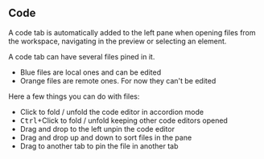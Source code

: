 ## Code

A code tab is automatically added to the left pane when opening files from the workspace, navigating in the preview or selecting an element.

A code tab can have several files pined in it.

- Blue files are local ones and can be edited
- Orange files are remote ones. For now they can't be edited

Here a few things you can do with files:
- Click to fold / unfold the code editor in accordion mode
- <kbd>Ctrl</kbd>+Click to fold / unfold keeping other code editors opened
- Drag and drop to the left unpin the code editor
- Drag and drop up and down to sort files in the pane
- Drag to another tab to pin the file in another tab